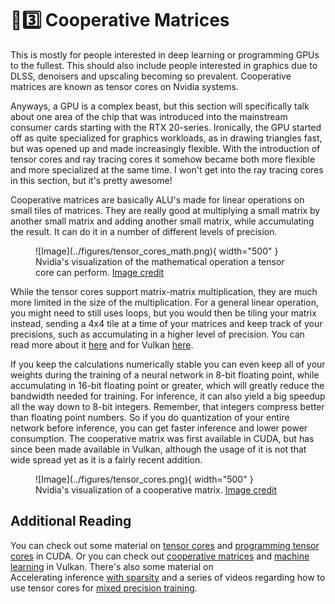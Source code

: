 # 🧬3️⃣ Cooperative Matrices
This is mostly for people interested in deep learning or programming GPUs to the fullest. This should also include
people interested in graphics due to DLSS, denoisers and upscaling becoming so prevalent. Cooperative matrices are
known as tensor cores on Nvidia systems.

Anyways, a GPU is a complex beast, but this section will specifically talk about one area of the chip that was
introduced into the mainstream consumer cards starting with the RTX 20-series. Ironically, the GPU started off as
quite specialized for graphics workloads, as in drawing triangles fast, but was opened up and made increasingly
flexible. With the introduction of tensor cores and ray tracing cores it somehow became both more flexible and more
specialized at the same time. I won't get into the ray tracing cores in this section, but it's pretty awesome!

Cooperative matrices are basically ALU's made for linear operations on small tiles of matrices.
They are really good at multiplying a small matrix by another small matrix and adding another small matrix, while
accumulating the result. It can do it in a number of different levels of precision.

<figure markdown>
![Image](../figures/tensor_cores_math.png){ width="500" }
<figcaption>
Nvidia's visualization of the mathematical operation a tensor core can perform.
<a href="https://developer.nvidia.com/blog/programming-tensor-cores-cuda-9/">
Image credit </a>
</figcaption>
</figure>

While the tensor cores support matrix-matrix multiplication, they are much more limited in the size of the
multiplication. For a general linear operation, you might need to still uses loops, but you would then
be tiling your matrix instead, sending a 4x4 tile at a time of your matrices and keep track of your precisions,
such as accumulating in a higher level of precision. You can read more about it [here][0] and for Vulkan [here][1].

If you keep the calculations numerically stable you can even keep all of your weights during the training of
a neural network in 8-bit floating point, while accumulating in 16-bit floating point or greater,
which will greatly reduce the bandwidth needed for training. For inference, it can also yield a big
speedup all the way down to 8-bit integers. Remember, that integers compress better than
floating point numbers. So if you do quantization of your entire network before inference, you can get faster
inference and lower power consumption. The cooperative matrix was first available in CUDA, but has since been made
available in Vulkan, although the usage of it is not that wide spread yet as it is a fairly recent addition.

<figure markdown>
![Image](../figures/tensor_cores.png){ width="500" }
<figcaption>
Nvidia's visualization of a cooperative matrix.
<a href="https://developer.nvidia.com/blog/programming-tensor-cores-cuda-9/">
Image credit </a>
</figcaption>
</figure>

## Additional Reading
You can check out some material on [tensor cores][2] and [programming tensor cores][3] in CUDA. Or you
can check out [cooperative matrices][4] and [machine learning][5] in Vulkan. There's also some material on  
Accelerating inference [with sparsity][6] and a series of videos regarding how to use tensor cores for
[mixed precision training][7].

[0]: https://developer.nvidia.com/blog/programming-tensor-cores-cuda-9/
[1]: https://developer.nvidia.com/blog/machine-learning-acceleration-vulkan-cooperative-matrices/
[2]: https://www.nvidia.com/en-us/data-center/tensor-cores/
[3]: https://developer.nvidia.com/blog/programming-tensor-cores-cuda-9/
[4]: https://registry.khronos.org/vulkan/specs/1.3-extensions/man/html/VK_NV_cooperative_matrix.html
[5]: https://developer.nvidia.com/blog/machine-learning-acceleration-vulkan-cooperative-matrices/
[6]: https://developer.nvidia.com/blog/accelerating-inference-with-sparsity-using-ampere-and-tensorrt/
[7]: https://developer.nvidia.com/blog/video-mixed-precision-techniques-tensor-cores-deep-learning/
